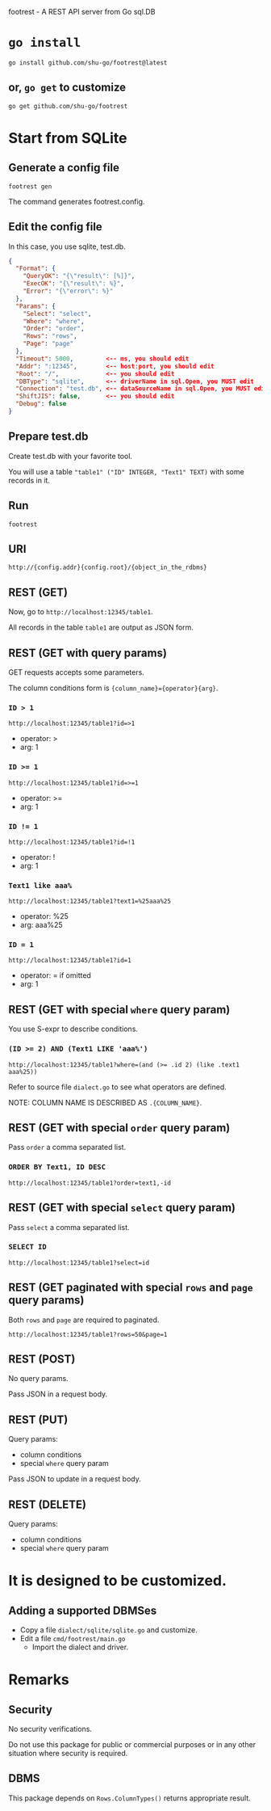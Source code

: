 footrest - A REST API server from Go sql.DB

# `go install`

```
go install github.com/shu-go/footrest@latest
```

## or, `go get` to customize

```
go get github.com/shu-go/footrest
```


# Start from SQLite

## Generate a config file

```
footrest gen
```

The command generates footrest.config.


## Edit the config file

In this case, you use sqlite, test.db.

```json
{
  "Format": {
    "QueryOK": "{\"result\": [%]}",
    "ExecOK": "{\"result\": %}",
    "Error": "{\"error\": %}"
  },
  "Params": {
    "Select": "select",
    "Where": "where",
    "Order": "order",
    "Rows": "rows",
    "Page": "page"
  },
  "Timeout": 5000,         <-- ms, you should edit
  "Addr": ":12345",        <-- host:port, you should edit
  "Root": "/",             <-- you should edit
  "DBType": "sqlite",      <-- driverName in sql.Open, you MUST edit
  "Connection": "test.db", <-- dataSourceName in sql.Open, you MUST edit
  "ShiftJIS": false,       <-- you should edit
  "Debug": false
}
```


## Prepare test.db

Create test.db with your favorite tool.

You will use a table `"table1" ("ID" INTEGER, "Text1" TEXT)` with some records in it.


## Run

```
footrest
```


## URI

`http://{config.addr}{config.root}/{object_in_the_rdbms}`


## REST (GET)

Now, go to `http://localhost:12345/table1`.

All records in the table `table1` are output as JSON form.


## REST (GET with query params)

GET requests accepts some parameters.

The column conditions form is `{column_name}={operator}{arg}`.

### `ID > 1`

`http://localhost:12345/table1?id=>1`

* operator: >
* arg: 1


### `ID >= 1`

`http://localhost:12345/table1?id=>=1`

* operator: >=
* arg: 1


### `ID != 1`

`http://localhost:12345/table1?id=!1`

* operator: !
* arg: 1


### `Text1 like aaa%`

`http://localhost:12345/table1?text1=%25aaa%25`

* operator: %25
* arg: aaa%25


### `ID = 1`

`http://localhost:12345/table1?id=1`

* operator: = if omitted
* arg: 1


## REST (GET with special `where` query param)

You use S-expr to describe conditions.

### `(ID >= 2) AND (Text1 LIKE 'aaa%')`

`http://localhost:12345/table1?where=(and (>= .id 2) (like .text1 aaa%25))`

Refer to source file `dialect.go` to see what operators are defined.

NOTE: COLUMN NAME IS DESCRIBED AS `.{COLUMN_NAME}`.


## REST (GET with special `order` query param)

Pass `order` a comma separated list.

### `ORDER BY Text1, ID DESC`

`http://localhost:12345/table1?order=text1,-id`


## REST (GET with special `select` query param)

Pass `select` a comma separated list.

### `SELECT ID`

`http://localhost:12345/table1?select=id`


## REST (GET paginated with special `rows` and `page` query params)

Both `rows` and `page` are required to paginated.

`http://localhost:12345/table1?rows=50&page=1`


## REST (POST)

No query params.

Pass JSON in a request body.


## REST (PUT)

Query params:

* column conditions
* special `where` query param

Pass JSON to update in a request body.


## REST (DELETE)

Query params:

* column conditions
* special `where` query param


# It is designed to be customized.

## Adding a supported DBMSes

* Copy a file `dialect/sqlite/sqlite.go` and customize.
* Edit a file `cmd/footrest/main.go`
  * Import the dialect and driver.


# Remarks

## Security

No security verifications.

Do not use this package for public or commercial purposes or in any other situation where security is required.


## DBMS

This package depends on `Rows.ColumnTypes()` returns appropriate result.
